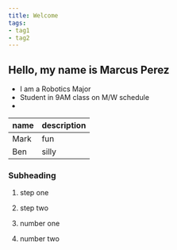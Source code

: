 ```yaml
---
title: Welcome
tags:
- tag1
- tag2
---
```


## Hello, my name is Marcus Perez

* I am a Robotics Major
* Student in 9AM class on M/W schedule
* 

name | description
-----|------------
Mark | fun
Ben  | silly

### Subheading

1. step one
2. step two

1. number one
2. number two
